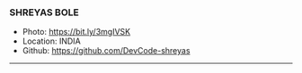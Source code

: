 ### SHREYAS BOLE
- Photo: https://bit.ly/3mgIVSK
- Location: INDIA
- Github: https://github.com/DevCode-shreyas
***
